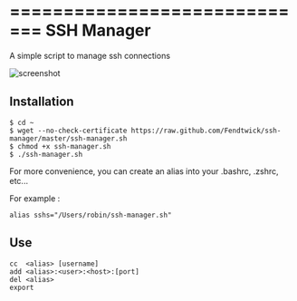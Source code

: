 =============================
SSH Manager
=============================

A simple script to manage ssh connections

![screenshot](https://github.com/Fendtwick/ssh-manager/raw/master/screenshot.png)

## Installation

    $ cd ~
    $ wget --no-check-certificate https://raw.github.com/Fendtwick/ssh-manager/master/ssh-manager.sh
    $ chmod +x ssh-manager.sh
    $ ./ssh-manager.sh
    
For more convenience, you can create an alias into your .bashrc, .zshrc, etc...

For example :

    alias sshs="/Users/robin/ssh-manager.sh"

## Use

    cc  <alias> [username]                          
    add <alias>:<user>:<host>:[port]                 
    del <alias>                                      
    export                                           

